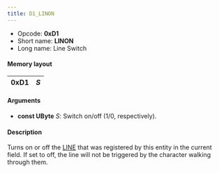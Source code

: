 ```yaml
---
title: D1_LINON
---
```


- Opcode: **0xD1**
- Short name: **LINON**
- Long name: Line Switch

#### Memory layout

| 0xD1 | *S* |
|------|-----|

#### Arguments

- **const UByte** *S*: Switch on/off (1/0, respectively).

#### Description

Turns on or off the [LINE](D0_LINE) that was registered by this entity in the current field. If set to off, the line will not be triggered by the character walking through them.

